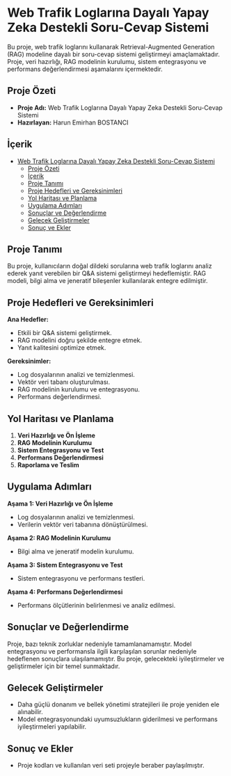 # Web Trafik Loglarına Dayalı Yapay Zeka Destekli Soru-Cevap Sistemi

Bu proje, web trafik loglarını kullanarak Retrieval-Augmented Generation (RAG) modeline dayalı bir soru-cevap sistemi geliştirmeyi amaçlamaktadır. Proje, veri hazırlığı, RAG modelinin kurulumu, sistem entegrasyonu ve performans değerlendirmesi aşamalarını içermektedir.

## Proje Özeti

- **Proje Adı:** Web Trafik Loglarına Dayalı Yapay Zeka Destekli Soru-Cevap Sistemi
- **Hazırlayan:** Harun Emirhan BOSTANCI

## İçerik

- [Web Trafik Loglarına Dayalı Yapay Zeka Destekli Soru-Cevap Sistemi](#web-trafik-loglarına-dayalı-yapay-zeka-destekli-soru-cevap-sistemi)
  - [Proje Özeti](#proje-özeti)
  - [İçerik](#i̇çerik)
  - [Proje Tanımı](#proje-tanımı)
  - [Proje Hedefleri ve Gereksinimleri](#proje-hedefleri-ve-gereksinimleri)
  - [Yol Haritası ve Planlama](#yol-haritası-ve-planlama)
  - [Uygulama Adımları](#uygulama-adımları)
  - [Sonuçlar ve Değerlendirme](#sonuçlar-ve-değerlendirme)
  - [Gelecek Geliştirmeler](#gelecek-geliştirmeler)
  - [Sonuç ve Ekler](#sonuç-ve-ekler)

## Proje Tanımı

Bu proje, kullanıcıların doğal dildeki sorularına web trafik loglarını analiz ederek yanıt verebilen bir Q&A sistemi geliştirmeyi hedeflemiştir. RAG modeli, bilgi alma ve jeneratif bileşenler kullanılarak entegre edilmiştir.

## Proje Hedefleri ve Gereksinimleri

**Ana Hedefler:**
- Etkili bir Q&A sistemi geliştirmek.
- RAG modelini doğru şekilde entegre etmek.
- Yanıt kalitesini optimize etmek.

**Gereksinimler:**
- Log dosyalarının analizi ve temizlenmesi.
- Vektör veri tabanı oluşturulması.
- RAG modelinin kurulumu ve entegrasyonu.
- Performans değerlendirmesi.

## Yol Haritası ve Planlama

1. **Veri Hazırlığı ve Ön İşleme**
2. **RAG Modelinin Kurulumu**
3. **Sistem Entegrasyonu ve Test**
4. **Performans Değerlendirmesi**
5. **Raporlama ve Teslim**

## Uygulama Adımları

**Aşama 1: Veri Hazırlığı ve Ön İşleme**
- Log dosyalarının analizi ve temizlenmesi.
- Verilerin vektör veri tabanına dönüştürülmesi.

**Aşama 2: RAG Modelinin Kurulumu**
- Bilgi alma ve jeneratif modelin kurulumu.

**Aşama 3: Sistem Entegrasyonu ve Test**
- Sistem entegrasyonu ve performans testleri.

**Aşama 4: Performans Değerlendirmesi**
- Performans ölçütlerinin belirlenmesi ve analiz edilmesi.

## Sonuçlar ve Değerlendirme

Proje, bazı teknik zorluklar nedeniyle tamamlanamamıştır. Model entegrasyonu ve performansla ilgili karşılaşılan sorunlar nedeniyle hedeflenen sonuçlara ulaşılamamıştır. Bu proje, gelecekteki iyileştirmeler ve geliştirmeler için bir temel sunmaktadır.

## Gelecek Geliştirmeler

- Daha güçlü donanım ve bellek yönetimi stratejileri ile proje yeniden ele alınabilir.
- Model entegrasyonundaki uyumsuzlukların giderilmesi ve performans iyileştirmeleri yapılabilir.

## Sonuç ve Ekler

- Proje kodları ve kullanılan veri seti projeyle beraber paylaşılmıştır.
